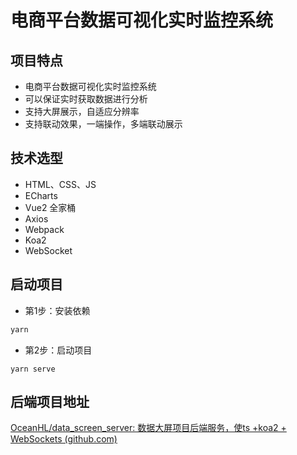 # 电商平台数据可视化实时监控系统

## 项目特点

- 电商平台数据可视化实时监控系统
- 可以保证实时获取数据进行分析
- 支持大屏展示，自适应分辨率
- 支持联动效果，一端操作，多端联动展示

## 技术选型

- HTML、CSS、JS
- ECharts
- Vue2 全家桶
- Axios
- Webpack
- Koa2
- WebSocket

## 启动项目

- 第1步：安装依赖

```ts
yarn
```

- 第2步：启动项目

```
yarn serve
```



## 后端项目地址

[OceanHL/data_screen_server: 数据大屏项目后端服务，使ts +koa2 + WebSockets (github.com)](https://github.com/OceanHL/data_screen_server)

